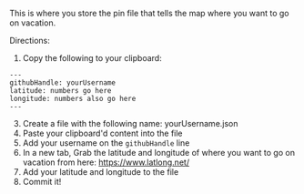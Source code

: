 This is where you store the pin file that tells the map where you want to go on vacation. 

Directions:

1. Copy the following to your clipboard:

```
---
githubHandle: yourUsername
latitude: numbers go here
longitude: numbers also go here
---
```
3. Create a file with the following name: yourUsername.json
4. Paste your clipboard'd content into the file
5. Add your username on the `githubHandle` line
6. In a new tab, Grab the latitude and longitude of where you want to go on vacation from here: https://www.latlong.net/
7. Add your latitude and longitude to the file 
8. Commit it!

